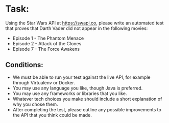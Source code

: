 # Task:

Using the Star Wars API at https://swapi.co, please write an automated test that proves that Darth Vader did not appear in the following movies:
* Episode 1 - The Phantom Menace
* Episode 2 - Attack of the Clones
* Episode 7 - The Force Awakens

## Conditions:

* We must be able to run your test against the live API, for example through Virtualenv or Docker.
* You may use any language you like, though Java is preferred.
* You may use any frameworks or libraries that you like.
* Whatever tech choices you make should include a short explanation of why you chose them.
* After completing the test, please outline any possible improvements to the API that you think could be made.
